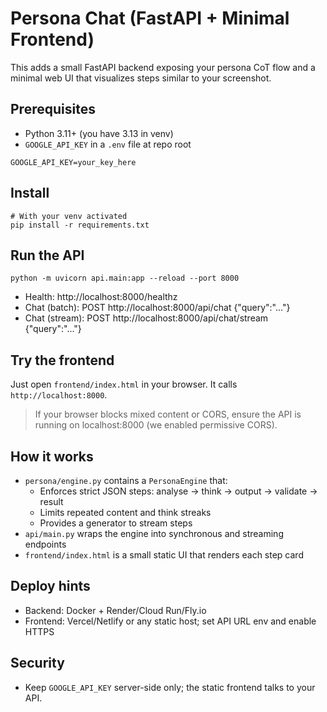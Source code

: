 # Persona Chat (FastAPI + Minimal Frontend)

This adds a small FastAPI backend exposing your persona CoT flow and a minimal web UI that visualizes steps similar to your screenshot.

## Prerequisites
- Python 3.11+ (you have 3.13 in venv)
- `GOOGLE_API_KEY` in a `.env` file at repo root

```
GOOGLE_API_KEY=your_key_here
```

## Install
```
# With your venv activated
pip install -r requirements.txt
```

## Run the API
```
python -m uvicorn api.main:app --reload --port 8000
```
- Health: http://localhost:8000/healthz
- Chat (batch): POST http://localhost:8000/api/chat {"query":"..."}
- Chat (stream): POST http://localhost:8000/api/chat/stream {"query":"..."}

## Try the frontend
Just open `frontend/index.html` in your browser. It calls `http://localhost:8000`.

> If your browser blocks mixed content or CORS, ensure the API is running on localhost:8000 (we enabled permissive CORS).

## How it works
- `persona/engine.py` contains a `PersonaEngine` that:
  - Enforces strict JSON steps: analyse → think → output → validate → result
  - Limits repeated content and think streaks
  - Provides a generator to stream steps
- `api/main.py` wraps the engine into synchronous and streaming endpoints
- `frontend/index.html` is a small static UI that renders each step card

## Deploy hints
- Backend: Docker + Render/Cloud Run/Fly.io
- Frontend: Vercel/Netlify or any static host; set API URL env and enable HTTPS

## Security
- Keep `GOOGLE_API_KEY` server-side only; the static frontend talks to your API.